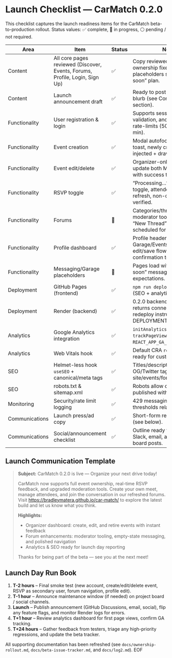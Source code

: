 # Launch Checklist — CarMatch 0.2.0

This checklist captures the launch readiness items for the CarMatch beta-to-production rollout. Status values: ✅ complete, 🔄 in progress, ⚪ pending / not required.

| Area | Item | Status | Notes |
| --- | --- | --- | --- |
| Content | All core pages reviewed (Discover, Events, Forums, Profile, Login, Sign Up) | ✅ | Copy reviewed after ownership fixes; profile placeholders show “Coming soon” plan. |
| Content | Launch announcement draft | ✅ | Ready to post alongside press blurb (see Communications section). |
| Functionality | User registration & login | ✅ | Supports session persistence, validation, and relaxed auth rate-limits (50 attempts/5 min). |
| Functionality | Event creation | ✅ | Modal autofocus, success toast, newly created events injected + drawer auto-opens. |
| Functionality | Event edit/delete | ✅ | Organizer-only controls update both Mongo + cache with success toasts. |
| Functionality | RSVP toggle | ✅ | “Processing…” state, badge toggle, attendee count refresh, non-owner lockouts verified. |
| Functionality | Forums | 🔄 | Categories/threads load; moderator tooling works. “New Thread” submit button scheduled for next patch. |
| Functionality | Profile dashboard | ✅ | Profile header, About, Garage/Events tabs render; edit/save flows deliver confirmation toast. |
| Functionality | Messaging/Garage placeholders | 🔄 | Pages load with “Coming soon” messaging to set expectations. |
| Deployment | GitHub Pages (frontend) | ✅ | `npm run deploy` latest build (SEO + analytics) pushed. |
| Deployment | Render (backend) | ✅ | 0.2.0 backend live; `/healthz` returns connected. Manual redeploy instructions in DEPLOYMENT.md. |
| Analytics | Google Analytics integration | ✅ | `initAnalytics` + `trackPageView` (requires `REACT_APP_GA_MEASUREMENT_ID`). |
| Analytics | Web Vitals hook | ✅ | Default CRA `reportWebVitals` ready for custom logging. |
| SEO | Helmet-less hook `useSEO` + canonical/meta tags | ✅ | Titles/descriptions per route, OG/Twitter tags, JSON-LD for site/events/forums. |
| SEO | robots.txt & sitemap.xml | ✅ | Robots allow crawl; sitemap published with primary routes. |
| Monitoring | Security/rate limit logging | ✅ | 429 messaging documented; thresholds relaxed for launch. |
| Communications | Launch press/ad copy | ✅ | Short-form release prepared (see below). |
| Communications | Social/announcement checklist | ✅ | Outline ready for Discord, Slack, email, and project board posts. |

## Launch Communication Template

> **Subject:** CarMatch 0.2.0 is live — Organize your next drive today!
>
> CarMatch now supports full event ownership, real-time RSVP feedback, and upgraded moderation tools. Create your own meet, manage attendees, and join the conversation in our refreshed forums. Visit https://bradleymatera.github.io/car-match/ to explore the latest build and let us know what you think.
>
> **Highlights:**
> - Organizer dashboard: create, edit, and retire events with instant feedback
> - Forum enhancements: moderator tooling, empty-state messaging, and polished navigation
> - Analytics & SEO ready for launch day reporting
>
> Thanks for being part of the beta — see you at the next meet!

## Launch Day Run Book

1. **T-2 hours** – Final smoke test (new account, create/edit/delete event, RSVP as secondary user, forum navigation, profile edit).  
2. **T-1 hour** – Announce maintenance window (if needed) on project board / social channels.  
3. **Launch** – Publish announcement (GitHub Discussions, email, social), flip any feature flags, and monitor Render logs for errors.  
4. **T+1 hour** – Review analytics dashboard for first page views, confirm GA tracking.  
5. **T+24 hours** – Gather feedback from testers, triage any high-priority regressions, and update the beta tracker.

All supporting documentation has been refreshed (see `docs/ownership-rollout.md`, `docs/beta-issue-tracker.md`, and `docs/log2.md`). EOF
